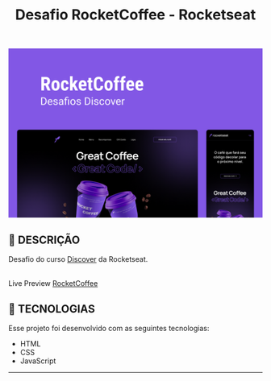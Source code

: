 <h1 align="center">
 Desafio RocketCoffee - Rocketseat
</h1>

<br>

![Resultado final do projeto](https://github.com/rafaelribeiro-dev/rocketcoffee/blob/main/cover.png)

## 📝 DESCRIÇÃO

Desafio do curso [Discover](https://app.rocketseat.com.br/discover) da Rocketseat. </br></br>

Live Preview [RocketCoffee](https://rafaelribeiro-dev.github.io/rocketcoffee/)

## 🚀 TECNOLOGIAS

Esse projeto foi desenvolvido com as seguintes tecnologias:

- HTML
- CSS
- JavaScript

---
